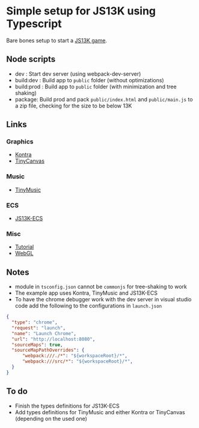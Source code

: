 # Simple setup for JS13K using Typescript

Bare bones setup to start a [JS13K game](https://js13kgames.com/).

## Node scripts

- dev : Start dev server (using webpack-dev-server)
- build:dev : Build app to `public` folder (without optimizations)
- build:prod : Build app to `public` folder (with minimization and tree shaking)
- package: Build prod and pack `public/index.html` and `public/main.js` to a zip file, checking for the size to be below 13K

## Links

### Graphics

- [Kontra](https://straker.github.io/kontra/getting-started)
- [TinyCanvas](https://github.com/bitnenfer/tiny-canvas)

### Music

- [TinyMusic](https://github.com/kevincennis/TinyMusic)

### ECS

- [JS13K-ECS](https://github.com/kutuluk/js13k-ecs)

### Misc

- [Tutorial](https://www.barbarianmeetscoding.com/blog/2018/09/19/how-to-write-a-game-under-13k-while-taking-care-of-a-baby)
- [WebGL](https://xem.github.io/articles/webgl-guide.html)

## Notes

- module in `tsconfig.json` cannot be `commonjs` for tree-shaking to work
- The example app uses Kontra, TinyMusic and JS13K-ECS
- To have the chrome debugger work with the dev server in visual studio code add the following to the configurations in `launch.json`

```json
{
  "type": "chrome",
  "request": "launch",
  "name": "Launch Chrome",
  "url": "http://localhost:8080",
  "sourceMaps": true,
  "sourceMapPathOverrides": {
      "webpack:///./*": "${workspaceRoot}/*",
      "webpack:///src/*": "${workspaceRoot}/*",
  }
}
```

## To do

- Finish the types definitions for JS13K-ECS
- Add types definitions for TinyMusic and either Kontra or TinyCanvas (depending on the used one)
